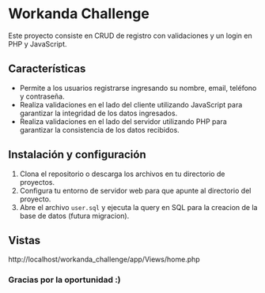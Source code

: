 # Workanda Challenge

Este proyecto consiste en CRUD de registro con validaciones y un login en PHP y JavaScript.

## Características

- Permite a los usuarios registrarse ingresando su nombre, email, teléfono y contraseña.
- Realiza validaciones en el lado del cliente utilizando JavaScript para garantizar la integridad de los datos ingresados.
- Realiza validaciones en el lado del servidor utilizando PHP para garantizar la consistencia de los datos recibidos.
  
## Instalación y configuración

1. Clona el repositorio o descarga los archivos en tu directorio de proyectos.
2. Configura tu entorno de servidor web para que apunte al directorio del proyecto.
3. Abre el archivo `user.sql` y ejecuta la query en SQL para la creacion de la base de datos (futura migracion).

## Vistas
http://localhost/workanda_challenge/app/Views/home.php

### Gracias por la oportunidad :)
